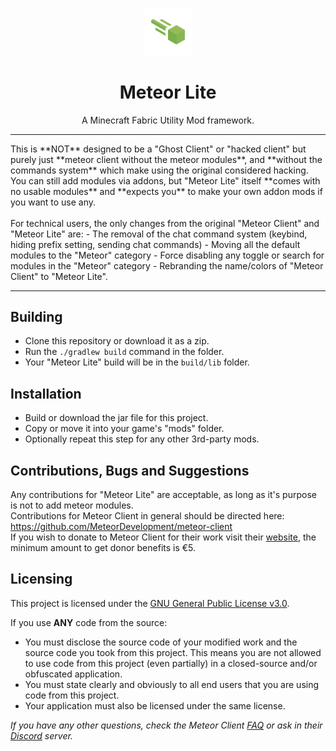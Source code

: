
<p align="center">
<img src="src/main/resources/assets/meteor-client/icon.png" alt="meteor-client-logo" width="15%"/>
</p>

<h1 align="center">Meteor Lite</h1>
<p align="center">A Minecraft Fabric Utility Mod framework.</p>

<hr>
This is **NOT** designed to be a "Ghost Client" or "hacked client" but purely just **meteor client without the meteor modules**, and **without the commands system** which make using the original considered hacking.<br>
You can still add modules via addons, but "Meteor Lite" itself **comes with no usable modules** and **expects you** to make your own addon mods if you want to use any.<br><br>
For technical users, the only changes from the original "Meteor Client" and "Meteor Lite" are:
- The removal of the chat command system (keybind, hiding prefix setting, sending chat commands)
- Moving all the default modules to the "Meteor" category
- Force disabling any toggle or search for modules in the "Meteor" category
- Rebranding the name/colors of "Meteor Client" to "Meteor Lite".
<hr>

## Building
- Clone this repository or download it as a zip.
- Run the `./gradlew build` command in the folder.
- Your "Meteor Lite" build will be in the `build/lib` folder.

## Installation
- Build or download the jar file for this project.
- Copy or move it into your game's "mods" folder.
- Optionally repeat this step for any other 3rd-party mods.

## Contributions, Bugs and Suggestions
Any contributions for "Meteor Lite" are acceptable, as long as it's purpose is not to add meteor modules.<br>
Contributions for Meteor Client in general should be directed here: https://github.com/MeteorDevelopment/meteor-client<br>
If you wish to donate to Meteor Client for their work visit their [website](https://meteorclient.com/donate), the minimum amount to get donor benefits is €5.  

## Licensing
This project is licensed under the [GNU General Public License v3.0](https://www.gnu.org/licenses/gpl-3.0.en.html). 

If you use **ANY** code from the source:
- You must disclose the source code of your modified work and the source code you took from this project. This means you are not allowed to use code from this project (even partially) in a closed-source and/or obfuscated application.
- You must state clearly and obviously to all end users that you are using code from this project.
- Your application must also be licensed under the same license.

*If you have any other questions, check the Meteor Client [FAQ](https://meteorclient.com/faq) or ask in their [Discord](https://meteorclient.com/discord) server.*
